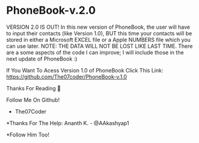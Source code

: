 # PhoneBook-v.2.0
VERSION 2.0 IS OUT! In this new version of PhoneBook, the user will have to input their contacts (like Version 1.0), BUT this time your contacts will be stored in either a Microsoft EXCEL file or a Apple NUMBERS file which you can use later. NOTE: THE DATA WILL NOT BE LOST LIKE LAST TIME. There are a some aspects of the code I can improve; I will include those in the next update of PhoneBook :)

If You Want To Acess Version 1.0 of PhoneBook Click This Link: https://github.com/The07coder/PhoneBook-v.1.0

Thanks For Reading 👀

Follow Me On Github!


- The07Coder

*Thanks For The Help: Ananth K. - @AAkashyap1

*Follow Him Too!
